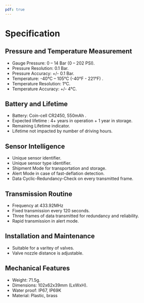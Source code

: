 ```yaml
---
pdf: true
---
```


# Specification

## Pressure and Temperature Measurement

- Gauge Pressure: 0 – 14 Bar (0 – 202 PSI).
- Pressure Resolution: 0.1 Bar.
- Pressure Accuracy: +/- 0.1 Bar.
- Temperature: -40°C – 105°C (-40°F - 221°F) .
- Temperature Resolution: 1°C.
- Temperature Accuracy: +/- 4°C.

## Battery and Lifetime

- Battery: Coin-cell CR2450, 550mAh .
- Expected lifetime : 4+ years in operation + 1 year in storage.
- Remaining Lifetime indicator.
- Lifetime not impacted by number of driving hours.

## Sensor Intelligence

- Unique sensor identifier.
- Unique sensor type identifier.
- Shipment Mode for transportation and storage.
- Alert Mode in case of fast-deflation detection.
- Data Cyclic-Redundancy-Check on every transmitted frame.

## Transmission Routine

- Frequency at 433.92MHz
- Fixed transmission every 120 seconds.
- Three frames of data transmitted for redundancy and reliability.
- Rapid transmission in alert mode.

## Installation and Maintenance

- Suitable for a varitey of valves.
- Valve nozzle distance is adjustable.

## Mechanical Features

- Weight: 71.5g.
- Dimensions: 102x62x39mm (LxWxH).
- Water proof: IP67, IP69K
- Material: Plastic, brass
